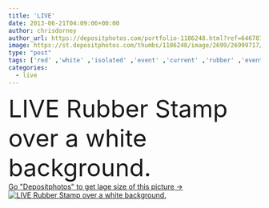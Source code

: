 ```yaml
---
title: 'LIVE'
date: 2013-06-21T04:09:06+00:00
author: chrisdorney
author_url: https://depositphotos.com/portfolio-1186248.html?ref=64678756
image: https://st.depositphotos.com/thumbs/1186248/image/2699/26999717/api_thumb_450.jpg?forcejpeg=true
type: "post"
tags: ['red' ,'white' ,'isolated' ,'event' ,'current' ,'rubber' ,'events' ,'over' ,'digital' ,'broadcast' ,'live' ,'perform' ,'performance' ,'radio' ,'show' ,'concert' ,'living' ,'tv' ,'television' ,'broadcasting' ,'alive' ,'stamp' ,'transmission' ,'now' ,'gig' ,'stamps' ,'happening' ,'stamped' ,'transmitted' ,'happen' ,'currently' ,'gigs' ,'background' ]
categories: 
  - live
---
```

<div aling="center">
            <font size="60"> LIVE Rubber Stamp over a white background.</font>   
</div>
<div>
    <a href='https://depositphotos.com/26999717/stock-photo-live.html?ref=64678756' target=_blank > Go "Depositphotos" to get lage size of this picture ->
        <img href='https://depositphotos.com/26999717/stock-photo-live.html?ref=64678756' src='https://st.depositphotos.com/1186248/2699/i/950/depositphotos_26999717-stock-photo-live.jpg?forcejpeg=true' alt='LIVE Rubber Stamp over a white background.' >
    </a>
</div>
